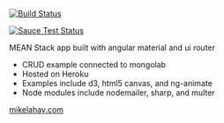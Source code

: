[![Build Status](https://travis-ci.org/lahaymd/mean.svg?branch=master)](https://travis-ci.org/lahaymd/mean)

[![Sauce Test Status](https://saucelabs.com/buildstatus/lahaymd)](https://saucelabs.com/u/lahaymd)


MEAN Stack app built with angular material and ui router
  * CRUD example connected to mongolab
  * Hosted on Heroku
  * Examples include d3, html5 canvas, and ng-animate
  * Node modules include nodemailer, sharp, and multer
  
[mikelahay.com](https://salty-refuge-16650.herokuapp.com)